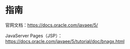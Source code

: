 # 指南

官网文档：<https://docs.oracle.com/javaee/5/>

JavaServer Pages（JSP）：<https://docs.oracle.com/javaee/5/tutorial/doc/bnagx.html>

